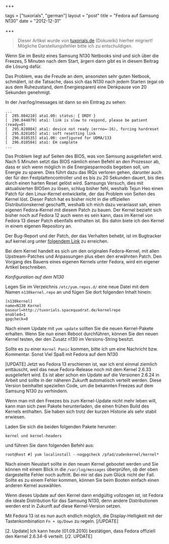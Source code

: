 +++

tags = ["tuxorials", "german"]
layout = "post"
title = "Fedora auf Samsung N130"
date = "2012-12-31"

+++

>
> Dieser Artikel wurde von [tuxorials.de](http://tuxorials.de) (Dokuwiki) hierher migriert!
> Mögliche Darstellungsfehler bitte ich zu entschuldigen.
>


Wenn Sie im Besitz eines Samsung N130 Netbooks sind und sich über die
Freezes, 5 Minuten nach dem Start, ärgern dann gibt es in diesem Beitrag
die Lösung dafür.

Das Problem, was die Freude an dem, ansonsten sehr guten Netbook,
schmälert, ist die Tatsache, dass sich das N130 nach jedem Starten (egal
ob aus dem Ruhezustand, dem Energiesparen) eine Denkpause von 20
Sekunden genehmigt.

In der /var/log/messages ist dann so ein Eintrag zu sehen:

```
...
[  285.804210] ata1.00: status: { DRDY }
[  290.844079] ata1: link is slow to respond, please be patient (ready=0)
[  295.828084] ata1: device not ready (errno=-16), forcing hardreset
[  295.828105] ata1: soft resetting link
[  296.010535] ata1.00: configured for UDMA/133
[  296.010584] ata1: EH complete
...
```

Das Problem liegt auf Seiten des BIOS, was von Samsung ausgeliefert
wird. Nach 5 Minuten setzt das BIOS nämlich einen Befehl an den
Prozessor ab, dass er sich wenn möglich in die Energiesparmodis begeben
soll, um Energie zu sparen. Dies führt dazu das IRQs verloren gehen,
darunter auch der für den Festplattencontroller und es bis zu 20
Sekunden dauert, bis dies durch einen harten Reset gelöst wird. Samsungs
Versuch, dies mit aktualisierten BIOSen zu lösen, schlug bisher fehl,
weshalb Tejun Heo einen Patch für den Linux-Kernel entwickelte, der das
Problem von Seiten des Kernel löst. Dieser Patch hat es bisher nicht in
die offiziellen Distributionskernel geschafft, weshalb ich mich dazu
veranlasst sah, einen eigenen Fedora-Kernel mit diesem Patch zu bauen.
Der Kernel bezieht sich bisher noch auf Fedora 12 auch wenn es sein
kann, dass im Kernel von Fedora 13 dieser Patch ebenfalls enthalten ist.
Bis dahin biete ich den Kernel in einem eigenen Repository an.

Der Bug-Report und der Patch, der das Verhalten behebt, ist im
Bugtracker auf kernel.org unter [folgendem Link](https://bugzilla.kernel.org/show_bug.cgi?id=14314 "https://bugzilla.kernel.org/show_bug.cgi?id=14314")
zu erreichen.

Bei dem Kernel handelt es sich um den originalen Fedora-Kernel, mit
allen Upstream-Patches und Anpassungen plus eben den erwähnten Patch.
Den Vorgang des Bauens eines eigenen Kernels unter Fedora, wird ein
eigener Artikel beschreiben.

*Konfiguration auf dem N130*

Legen Sie im Verzeichnis `/etc/yum.repos.d/` eine neue Datei mit dem
Namen `n130kernel.repo` an und fügen Sie dort folgenden Inhalt hinein:

```
[n130kernel]
name=N130 Kernel
baseurl=http://tuxorials.spacequadrat.de/kernelrepo
enabled=1
gpgcheck=0
```

Nach einem Update mit `yum update` sollten Sie die neuen Kernel-Pakete
erhalten. Wenn Sie nun einen Reboot durchführen, können Sie den neuen
Kernel testen, der den Zusatz n130 im Versions-String besitzt.

Sollte es zu einer `Kernel Panic` kommen, bitte ich um eine Nachricht
bzw. Kommentar. Sonst Viel Spaß mit Fedora auf dem N130

[UPDATE] Jetzt wo Fedora 13 erschienen ist, war ich erst einmal ziemlich
enttäuscht, weil das neue Fedora-Release noch mit dem Kernel 2.6.33
ausgeliefert wird. Es ist aber schon ein Update auf die Versionen 2.6.24
in Arbeit und sollte in der näheren Zukunft automatisch verteilt werden.
Diese Version beinhaltet speziellen Code, um die bekannten Freezes auf
dem Samsung N130 zu verhindern.

Wenn man mit den Freezes bis zum Kernel-Update nicht mehr leben will,
kann man sich zwei Pakete herunterladen, die einen frühen Build des
Kernels enthalten. Sie haben sich trotz der kurzen Historie als sehr
stabil erwiesen.

Laden Sie sich die beiden folgenden Pakete herunter:

```
kernel und kernel-headers
```

und führen Sie dann folgenden Befehl aus:

```
root@host #] yum localinstall --nogpgcheck /pfad/zudenkernel/kernel*
```

Nach einem Neustart sollte in den neuen Kernel gebootet werden und Sie
können mit einem Blick in die `/var/log/messages` überprüfen, ob der
oben dargestellte Fehler noch auftritt. Bei mir ist das zum Glück nicht
der Fall. Sollte es zu einem Fehler kommen, können Sie beim Booten
einfach einen anderen Kernel auswählen.

Wenn dieses Update auf den Kernel dann endgültig vollzogen ist, ist
Fedora die ideale Distribution für das Samsung N130, denn andere
Distributionen werden erst in Zukunft auf diese Kernel-Version setzen.

Mit Fedora 13 ist es nun auch endlich möglich, die Display-Helligkeit
mit der Tastenkombination `Fn + Up/Down` zu regeln. [/UPDATE]

[2. Update] Ich kann heute (01.09.2010) bestätigen, dass Fedora
offiziell den Kernel 2.6.34-6 verteilt. [/2. UPDATE]
